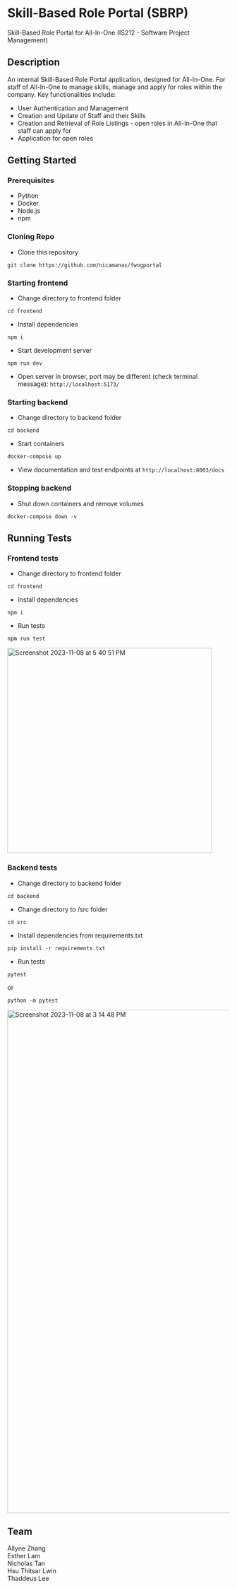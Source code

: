 # Skill-Based Role Portal (SBRP)

Skill-Based Role Portal for All-In-One
(IS212 - Software Project Management)

## Description

An internal Skill-Based Role Portal application, designed for All-In-One.
For staff of All-In-One to manage skills, manage and apply for roles within the company.
Key functionalities include:

- User Authentication and Management
- Creation and Update of Staff and their Skills
- Creation and Retrieval of Role Listings - open roles in All-In-One that staff can apply for
- Application for open roles

## Getting Started

### Prerequisites

* Python
* Docker
* Node.js
* npm

### Cloning Repo
* Clone this repository
```
git clone https://github.com/nicamanas/fwogportal
```

### Starting frontend

* Change directory to frontend folder
```
cd frontend
```

* Install dependencies
```
npm i
```

* Start development server
```
npm run dev
```
* Open server in browser, port may be different (check terminal message): ```http://localhost:5173/```

### Starting backend

* Change directory to backend folder
```
cd backend
```

* Start containers
```
docker-compose up 
```

* View documentation and test endpoints at ```http://localhost:8003/docs```

### Stopping backend
* Shut down containers and remove volumes
```
docker-compose down -v
```

## Running Tests
### Frontend tests
* Change directory to frontend folder
```
cd frontend
```
* Install dependencies
```
npm i
```
* Run tests
```
npm run test
```
<img width="464" alt="Screenshot 2023-11-08 at 5 40 51 PM" src="https://github.com/nicamanas/fwogportal/assets/101983505/8aeea40c-10f7-4db8-9eac-3ed7e1ed74fb">

### Backend tests
* Change directory to backend folder
```
cd backend
```

* Change directory to /src folder
```
cd src
```

* Install dependencies from requirements.txt
```
pip install -r requirements.txt
```

* Run tests
```
pytest
```
or
```
python -m pytest
```
<img width="1139" alt="Screenshot 2023-11-08 at 3 14 48 PM" src="https://github.com/nicamanas/fwogportal/assets/101983505/974d6719-0259-463d-bc44-05e1424d1cc6">


## Team
Allyne Zhang  
Esther Lam  
Nicholas Tan  
Hsu Thitsar Lwin  
Thaddeus Lee
